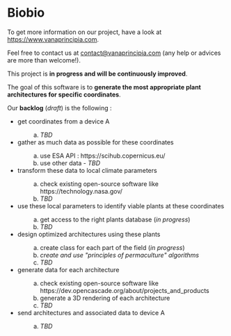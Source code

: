 # Biobio
To get more information on our project, have a look at https://www.vanaprincipia.com.

Feel free to contact us at contact@vanaprincipia.com (any help or advices are more than welcome!).

This project is <b>in progress and will be continuously improved</b>.

The goal of this software is to <b>generate the most appropriate plant architectures for specific coordinates</b>.

Our <b>backlog</b> (<i>draft</i>) is the following :

<ul>
  <li>get coordinates from a device A</li>
  <ol style="list-style-type: lower-alpha; padding-bottom: 0;">
    <li style="margin-left:2em"><i>TBD</i></li>
  </ol>
  <li>gather as much data as possible for these coordinates</li>
  <ol style="list-style-type: lower-alpha; padding-bottom: 0;">
    <li style="margin-left:2em">use ESA API : https://scihub.copernicus.eu/</li>
    <li style="margin-left:2em">use other data - <i>TBD</i></li>
  </ol>
  <li>transform these data to local climate parameters</li>
  <ol style="list-style-type: lower-alpha; padding-bottom: 0;">
    <li style="margin-left:2em">check existing open-source software like https://technology.nasa.gov/</li>
    <li style="margin-left:2em"><i>TBD</i></li>
  </ol>
  <li>use these local parameters to identify viable plants at these coordinates</li>
  <ol style="list-style-type: lower-alpha; padding-bottom: 0;">
    <li style="margin-left:2em">get access to the right plants database (<i>in progress</i>)</li>
    <li style="margin-left:2em"><i>TBD</i></li>
  </ol>
  <li>design optimized architectures using these plants</li>
  <ol style="list-style-type: lower-alpha; padding-bottom: 0;">
    <li style="margin-left:2em">create class for each part of the field (<i>in progress</i>)</li>
    <li style="margin-left:2em"><i>create and use "principles of permaculture" algorithms</i></li>
    <li style="margin-left:2em"><i>TBD</i></li>
  </ol>
  <li>generate data for each architecture</li>
  <ol style="list-style-type: lower-alpha; padding-bottom: 0;">
    <li style="margin-left:2em">check existing open-source software like https://dev.opencascade.org/about/projects_and_products</li>
    <li style="margin-left:2em">generate a 3D rendering of each architecture</li>
    <li style="margin-left:2em"><i>TBD</i></li>
  </ol>
  <li>send architectures and associated data to device A</li>
  <ol style="list-style-type: lower-alpha; padding-bottom: 0;">
    <li style="margin-left:2em"><i>TBD</i></li>
  </ol>
</ul>
